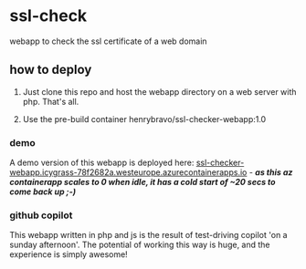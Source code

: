 # ssl-check
webapp to check the ssl certificate of a web domain

## how to deploy

1. Just clone this repo and host the webapp directory on a web server with php. That's all.

2. Use the pre-build container henrybravo/ssl-checker-webapp:1.0

### demo

A demo version of this webapp is deployed here: [ssl-checker-webapp.icygrass-78f2682a.westeurope.azurecontainerapps.io](https://ssl-checker-webapp.icygrass-78f2682a.westeurope.azurecontainerapps.io) - ***as this az containerapp scales to 0 when idle, it has a cold start of ~20 secs to come back up ;-)***

### github copilot
This webapp written in php and js is the result of test-driving copilot 'on a sunday afternoon'. The potential of working this way is huge, and the experience is simply awesome!
